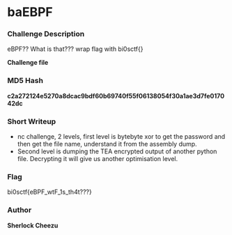 # baEBPF

### Challenge Description
eBPF?? What is that??? wrap flag with bi0sctf{}

**Challenge file**

### MD5 Hash

**c2a272124e5270a8dcac9bdf60b69740f55f06138054f30a1ae3d7fe017042dc**

### Short Writeup

+ nc challenge, 2 levels, first level is bytebyte xor to get the password and then get the file name, understand it from the assembly dump. 
+ Second level is dumping the TEA encrypted output of another python file. Decrypting it will give us another optimisation level. 

### Flag

bi0sctf{eBPF_wtF_1s_th4t???}

### Author

**Sherlock Cheezu**